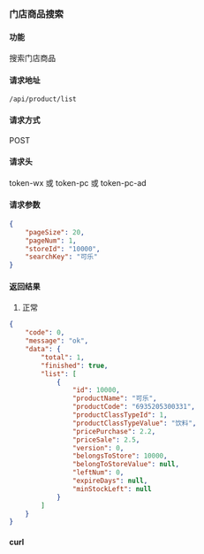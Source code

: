 ### 门店商品搜索

#### 功能
搜索门店商品

#### 请求地址
```text
/api/product/list
```

#### 请求方式
POST

#### 请求头
token-wx 或 token-pc 或 token-pc-ad

#### 请求参数
```json
{
    "pageSize": 20,
    "pageNum": 1,
    "storeId": "10000",
    "searchKey": "可乐"
}
```

#### 返回结果
1. 正常
```json
{
    "code": 0,
    "message": "ok",
    "data": {
        "total": 1,
        "finished": true,
        "list": [
            {
                "id": 10000,
                "productName": "可乐",
                "productCode": "6935205300331",
                "productClassTypeId": 1,
                "productClassTypeValue": "饮料",
                "pricePurchase": 2.2,
                "priceSale": 2.5,
                "version": 0,
                "belongsToStore": 10000,
                "belongToStoreValue": null,
                "leftNum": 0,
                "expireDays": null,
                "minStockLeft": null
            }
        ]
    }
}
```


#### curl
```text

```